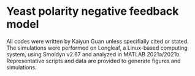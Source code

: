 # Yeast polarity negative feedback model
All codes were written by Kaiyun Guan unless specifially cited or stated. The simulations were performed on Longleaf, a Linux-based computing system, using Smoldyn v2.67 and analyzed in MATLAB 2021a/2021b. Representative scripts and data are provided to generate figures and simulations.
